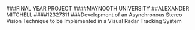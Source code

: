 ###FINAL YEAR PROJECT
####MAYNOOTH UNIVERSITY
##ALEXANDER MITCHELL
####12327311
###Development of an Asynchronous Stereo Vision Technique to be Implemented in a Visual Radar Tracking System

